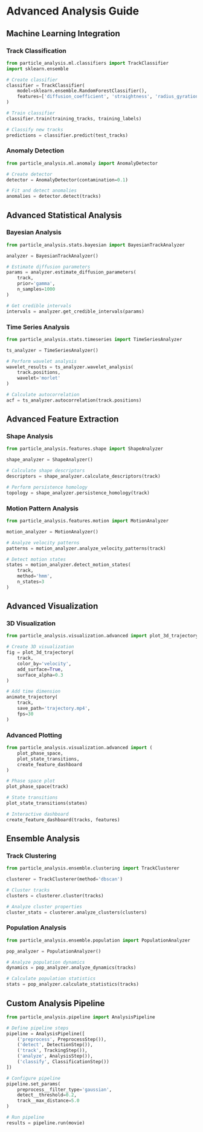 # Advanced Analysis Guide

## Machine Learning Integration

### Track Classification

```python
from particle_analysis.ml.classifiers import TrackClassifier
import sklearn.ensemble

# Create classifier
classifier = TrackClassifier(
    model=sklearn.ensemble.RandomForestClassifier(),
    features=['diffusion_coefficient', 'straightness', 'radius_gyration']
)

# Train classifier
classifier.train(training_tracks, training_labels)

# Classify new tracks
predictions = classifier.predict(test_tracks)
```

### Anomaly Detection

```python
from particle_analysis.ml.anomaly import AnomalyDetector

# Create detector
detector = AnomalyDetector(contamination=0.1)

# Fit and detect anomalies
anomalies = detector.detect(tracks)
```

## Advanced Statistical Analysis

### Bayesian Analysis

```python
from particle_analysis.stats.bayesian import BayesianTrackAnalyzer

analyzer = BayesianTrackAnalyzer()

# Estimate diffusion parameters
params = analyzer.estimate_diffusion_parameters(
    track,
    prior='gamma',
    n_samples=1000
)

# Get credible intervals
intervals = analyzer.get_credible_intervals(params)
```

### Time Series Analysis

```python
from particle_analysis.stats.timeseries import TimeSeriesAnalyzer

ts_analyzer = TimeSeriesAnalyzer()

# Perform wavelet analysis
wavelet_results = ts_analyzer.wavelet_analysis(
    track.positions,
    wavelet='morlet'
)

# Calculate autocorrelation
acf = ts_analyzer.autocorrelation(track.positions)
```

## Advanced Feature Extraction

### Shape Analysis

```python
from particle_analysis.features.shape import ShapeAnalyzer

shape_analyzer = ShapeAnalyzer()

# Calculate shape descriptors
descriptors = shape_analyzer.calculate_descriptors(track)

# Perform persistence homology
topology = shape_analyzer.persistence_homology(track)
```

### Motion Pattern Analysis

```python
from particle_analysis.features.motion import MotionAnalyzer

motion_analyzer = MotionAnalyzer()

# Analyze velocity patterns
patterns = motion_analyzer.analyze_velocity_patterns(track)

# Detect motion states
states = motion_analyzer.detect_motion_states(
    track,
    method='hmm',
    n_states=3
)
```

## Advanced Visualization

### 3D Visualization

```python
from particle_analysis.visualization.advanced import plot_3d_trajectory

# Create 3D visualization
fig = plot_3d_trajectory(
    track,
    color_by='velocity',
    add_surface=True,
    surface_alpha=0.3
)

# Add time dimension
animate_trajectory(
    track,
    save_path='trajectory.mp4',
    fps=30
)
```

### Advanced Plotting

```python
from particle_analysis.visualization.advanced import (
    plot_phase_space,
    plot_state_transitions,
    create_feature_dashboard
)

# Phase space plot
plot_phase_space(track)

# State transitions
plot_state_transitions(states)

# Interactive dashboard
create_feature_dashboard(tracks, features)
```

## Ensemble Analysis

### Track Clustering

```python
from particle_analysis.ensemble.clustering import TrackClusterer

clusterer = TrackClusterer(method='dbscan')

# Cluster tracks
clusters = clusterer.cluster(tracks)

# Analyze cluster properties
cluster_stats = clusterer.analyze_clusters(clusters)
```

### Population Analysis

```python
from particle_analysis.ensemble.population import PopulationAnalyzer

pop_analyzer = PopulationAnalyzer()

# Analyze population dynamics
dynamics = pop_analyzer.analyze_dynamics(tracks)

# Calculate population statistics
stats = pop_analyzer.calculate_statistics(tracks)
```

## Custom Analysis Pipeline

```python
from particle_analysis.pipeline import AnalysisPipeline

# Define pipeline steps
pipeline = AnalysisPipeline([
    ('preprocess', PreprocessStep()),
    ('detect', DetectionStep()),
    ('track', TrackingStep()),
    ('analyze', AnalysisStep()),
    ('classify', ClassificationStep())
])

# Configure pipeline
pipeline.set_params(
    preprocess__filter_type='gaussian',
    detect__threshold=0.2,
    track__max_distance=5.0
)

# Run pipeline
results = pipeline.run(movie)
```